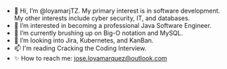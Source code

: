 - 👋 Hi, I’m @loyamarjTZ. My primary interest is in software development. My other interests include cyber security, IT, and databases.
- 💞️ I’m interested in becoming a professional Java Software Engineer.
- 🌱 I’m currently brushing up on Big-O notation and MySQL.
- 👀 I’m looking into Jira, Kubernetes, and KanBan.
- 📫 I'm reading Cracking the Coding Interview.
- ✨ How to reach me: jose.loyamarquez@outlook.com 

<!---
loyamarjTZ/loyamarjTZ is a ✨ special ✨ repository because its `README.md` (this file) appears on your GitHub profile.
You can click the Preview link to take a look at your changes.
--->
